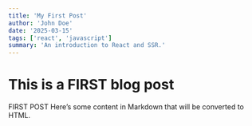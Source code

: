 ```yaml
---
title: 'My First Post'
author: 'John Doe'
date: '2025-03-15'
tags: ['react', 'javascript']
summary: 'An introduction to React and SSR.'
---
```


# This is a FIRST blog post

FIRST POST Here’s some content in Markdown that will be converted to HTML.
